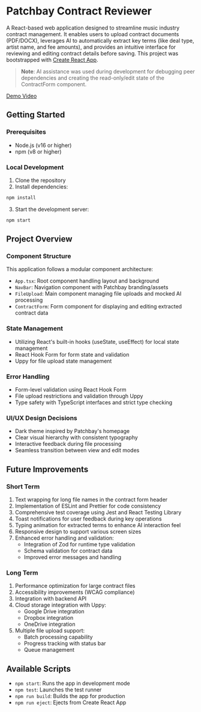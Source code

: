 # Patchbay Contract Reviewer

A React-based web application designed to streamline music industry contract management. It enables users to upload contract documents (PDF/DOCX), leverages AI to automatically extract key terms (like deal type, artist name, and fee amounts), and provides an intuitive interface for reviewing and editing contract details before saving. This project was bootstrapped with [Create React App](https://github.com/facebook/create-react-app).

> **Note**: AI assistance was used during development for debugging peer dependencies and creating the read-only/edit state of the ContractForm component.

[Demo Video](https://youtu.be/lZW4HeVaF3s)

## Getting Started

### Prerequisites
- Node.js (v16 or higher)
- npm (v8 or higher)

### Local Development
1. Clone the repository
2. Install dependencies:
```bash
npm install
```
3. Start the development server:
```bash
npm start
```

## Project Overview

### Component Structure
This application follows a modular component architecture:

- `App.tsx`: Root component handling layout and background
- `NavBar`: Navigation component with Patchbay branding/assets
- `FileUpload`: Main component managing file uploads and mocked AI processing
- `ContractForm`: Form component for displaying and editing extracted contract data

### State Management
- Utilizing React's built-in hooks (useState, useEffect) for local state management
- React Hook Form for form state and validation
- Uppy for file upload state management

### Error Handling
- Form-level validation using React Hook Form
- File upload restrictions and validation through Uppy
- Type safety with TypeScript interfaces and strict type checking

### UI/UX Design Decisions
- Dark theme inspired by Patchbay's homepage
- Clear visual hierarchy with consistent typography
- Interactive feedback during file processing
- Seamless transition between view and edit modes

## Future Improvements

### Short Term
1. Text wrapping for long file names in the contract form header
2. Implementation of ESLint and Prettier for code consistency
3. Comprehensive test coverage using Jest and React Testing Library
4. Toast notifications for user feedback during key operations
5. Typing animation for extracted terms to enhance AI interaction feel
6. Responsive design to support various screen sizes
7. Enhanced error handling and validation:
   - Integration of Zod for runtime type validation
   - Schema validation for contract data
   - Improved error messages and handling

### Long Term
1. Performance optimization for large contract files
2. Accessibility improvements (WCAG compliance)
3. Integration with backend API
4. Cloud storage integration with Uppy:
   - Google Drive integration
   - Dropbox integration
   - OneDrive integration
5. Multiple file upload support:
   - Batch processing capability
   - Progress tracking with status bar
   - Queue management

## Available Scripts

- `npm start`: Runs the app in development mode
- `npm test`: Launches the test runner
- `npm run build`: Builds the app for production
- `npm run eject`: Ejects from Create React App

